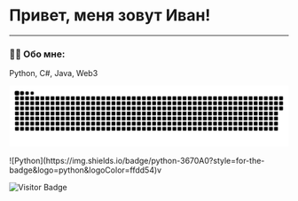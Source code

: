 
# Привет, меня зовут Иван!

---

### :man_technologist: Обо мне:

Python, C#, Java, Web3

<p align="center">
 <img width="600" src="github-snake.svg" alt="snake"/>
</p>
![Python](https://img.shields.io/badge/python-3670A0?style=for-the-badge&logo=python&logoColor=ffdd54)v

![Visitor Badge](https://visitor-badge.laobi.icu/badge?page_id=Boo112)
